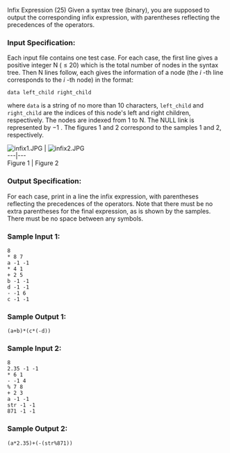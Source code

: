 Infix Expression (25)
Given a syntax tree (binary), you are supposed to output the corresponding
infix expression, with parentheses reflecting the precedences of the
operators.

### Input Specification:

Each input file contains one test case. For each case, the first line gives a
positive integer N ( $\le$ 20) which is the total number of nodes in the
syntax tree. Then N lines follow, each gives the information of a node (the
$i$ -th line corresponds to the $i$ -th node) in the format:

    
    
    data left_child right_child
    

where `data` is a string of no more than 10 characters, `left_child` and
`right_child` are the indices of this node's left and right children,
respectively. The nodes are indexed from 1 to N. The NULL link is represented
by $-1$ . The figures 1 and 2 correspond to the samples 1 and 2, respectively.

![infix1.JPG](https://images.ptausercontent.com/4d1c4a98-33cc-45ff-820f-c548845681ba.JPG)
|
![infix2.JPG](https://images.ptausercontent.com/b5a3c36e-91ad-494a-8853-b46e1e8b60cc.JPG)  
---|---  
Figure 1 | Figure 2  
  
### Output Specification:

For each case, print in a line the infix expression, with parentheses
reflecting the precedences of the operators. Note that there must be no extra
parentheses for the final expression, as is shown by the samples. There must
be no space between any symbols.

### Sample Input 1:

    
    
    8
    * 8 7
    a -1 -1
    * 4 1
    + 2 5
    b -1 -1
    d -1 -1
    - -1 6
    c -1 -1
    

### Sample Output 1:

    
    
    (a+b)*(c*(-d))
    

### Sample Input 2:

    
    
    8
    2.35 -1 -1
    * 6 1
    - -1 4
    % 7 8
    + 2 3
    a -1 -1
    str -1 -1
    871 -1 -1
    

### Sample Output 2:

    
    
    (a*2.35)+(-(str%871))
    

